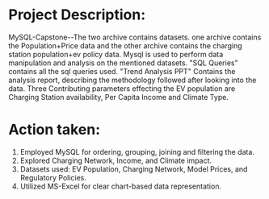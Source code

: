 # Project Description:
MySQL-Capstone--The two archive contains datasets. one archive contains the Population+Price data and the other archive contains the charging station population+ev policy data. Mysql is used to perform data manipulation and analysis on the mentioned datasets. "SQL Queries" contains all the sql queries used. "Trend Analysis PPT" Contains the analysis report, describing the methodology followed after looking into the data. Three Contributing parameters effecting the EV population are Charging Station availability, Per Capita Income and Climate Type.

# Action taken:
1) Employed MySQL for ordering, grouping, joining and filtering the data.
2) Explored Charging Network, Income, and Climate impact.
3) Datasets used: EV Population, Charging Network, Model Prices, and Regulatory Policies.
4) Utilized MS-Excel for clear chart-based data representation.
